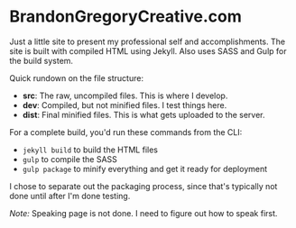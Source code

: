 BrandonGregoryCreative.com
==========================

Just a little site to present my professional self and accomplishments. The site is built with compiled HTML using Jekyll. Also uses SASS and Gulp for the build system.

Quick rundown on the file structure:

- **src**: The raw, uncompiled files. This is where I develop.
- **dev**: Compiled, but not minified files. I test things here.
- **dist**: Final minified files. This is what gets uploaded to the server.

For a complete build, you'd run these commands from the CLI:

- `jekyll build` to build the HTML files
- `gulp` to compile the SASS
- `gulp package` to minify everything and get it ready for deployment

I chose to separate out the packaging process, since that's typically not done until after I'm done testing.

*Note:* Speaking page is not done. I need to figure out how to speak first.